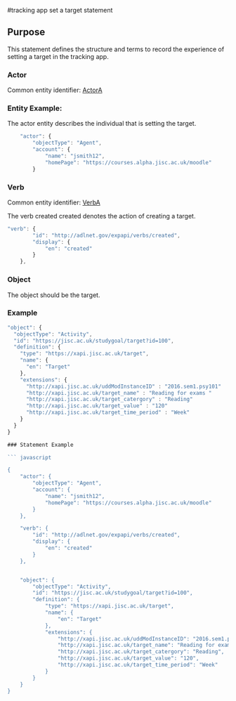 #tracking app set a target statement

## Purpose
This statement defines the structure and terms to record the experience of setting a target in the tracking app. 

### Actor
Common entity identifier: [ActorA](/common_structures.md#actora)

### Entity Example:
The actor entity describes the individual that is setting the target.


``` Javascript
    "actor": {
        "objectType": "Agent",
        "account": {
            "name": "jsmith12",
            "homePage": "https://courses.alpha.jisc.ac.uk/moodle"
        }

```


### Verb
Common entity identifier: [VerbA](/common_structures.md#verba)

The verb created created denotes the action of creating a target.

``` javascript
"verb": {
        "id": "http://adlnet.gov/expapi/verbs/created",
        "display": {
            "en": "created"
        }
    },
```

### Object

The object should be the target.

### Example

``` javascript
"object": {
  "objectType": "Activity",
  "id": "https://jisc.ac.uk/studygoal/target?id=100",
  "definition": {
    "type": "https://xapi.jisc.ac.uk/target",
    "name": {
      "en": "Target"
    },
    "extensions": {
      "http://xapi.jisc.ac.uk/uddModInstanceID" : "2016.sem1.psy101"
      "http://xapi.jisc.ac.uk/target_name" : "Reading for exams "
      "http://xapi.jisc.ac.uk/target_catergory" : "Reading"
      "http://xapi.jisc.ac.uk/target_value" : "120"
      "http://xapi.jisc.ac.uk/target_time_period" : "Week"	
    }
  }
}

### Statement Example

``` javascript

{
	"actor": {
		"objectType": "Agent",
		"account": {
			"name": "jsmith12",
			"homePage": "https://courses.alpha.jisc.ac.uk/moodle"
		}
	},

	"verb": {
		"id": "http://adlnet.gov/expapi/verbs/created",
		"display": {
			"en": "created"
		}
	},


	"object": {
		"objectType": "Activity",
		"id": "https://jisc.ac.uk/studygoal/target?id=100",
		"definition": {
			"type": "https://xapi.jisc.ac.uk/target",
			"name": {
				"en": "Target"
			},
			"extensions": {
				"http://xapi.jisc.ac.uk/uddModInstanceID": "2016.sem1.psy101",
				"http://xapi.jisc.ac.uk/target_name": "Reading for exams ",
				"http://xapi.jisc.ac.uk/target_catergory": "Reading",
				"http://xapi.jisc.ac.uk/target_value": "120",
				"http://xapi.jisc.ac.uk/target_time_period": "Week"
			}
		}
	}
}

```